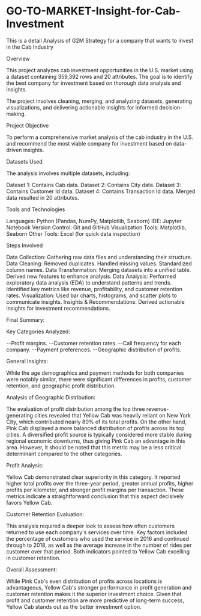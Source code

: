 # GO-TO-MARKET-Insight-for-Cab-Investment
This is a detail Analysis  of G2M Strategy for a company that wants to invest in the Cab Industry

Overview

This project analyzes cab investment opportunities in the U.S. market using a dataset containing 359,392 rows and 20 attributes. The goal is to identify the best company for investment based on thorough data analysis and insights.

The project involves cleaning, merging, and analyzing datasets, generating visualizations, and delivering actionable insights for informed decision-making.

Project Objective

To perform a comprehensive market analysis of the cab industry in the U.S. and recommend the most viable company for investment based on data-driven insights.

Datasets Used

The analysis involves multiple datasets, including:

Dataset 1: Contains Cab data.
Dataset 2: Contains City data.
Dataset 3: Contains Customer Id data.
Dataset 4: Contains Transaction Id data.
Merged data resulted in 20 attributes.

Tools and Technologies

Languages: Python (Pandas, NumPy, Matplotlib, Seaborn)
IDE: Jupyter Notebook
Version Control: Git and GitHub
Visualization Tools: Matplotlib, Seaborn
Other Tools: Excel (for quick data inspection)

Steps Involved

Data Collection: Gathering raw data files and understanding their structure.
Data Cleaning:
Removed duplicates.
Handled missing values.
Standardized column names.
Data Transformation:
Merging datasets into a unified table.
Derived new features to enhance analysis.
Data Analysis:
Performed exploratory data analysis (EDA) to understand patterns and trends.
Identified key metrics like revenue, profitability, and customer retention rates.
Visualization:
Used bar charts, histograms, and scatter plots to communicate insights.
Insights & Recommendations:
Derived actionable insights for investment recommendations.

Final Summary:

Key Categories Analyzed:

--Profit margins.
--Customer retention rates.
--Call frequency for each company.
--Payment preferences.
--Geographic distribution of profits.


General Insights:


While the age demographics and payment methods for both companies were notably similar, there were significant differences in profits,
customer retention, and geographic profit distribution.


Analysis of Geographic Distribution: 


The evaluation of profit distribution among the top three revenue-generating cities revealed that Yellow Cab was heavily reliant on New York City,
which contributed nearly 80% of its total profits. On the other hand, Pink Cab displayed a more balanced distribution of profits across its top cities.
A diversified profit source is typically considered more stable during regional economic downturns, thus giving Pink Cab an advantage in this area.
However, it should be noted that this metric may be a less critical determinant compared to the other categories.


Profit Analysis: 


Yellow Cab demonstrated clear superiority in this category. It reported higher total profits over the three-year period, greater annual profits,
higher profits per kilometer, and stronger profit margins per transaction.
These metrics indicate a straightforward conclusion that this aspect decisively favors Yellow Cab.


Customer Retention Evaluation: 


This analysis required a deeper look to assess how often customers returned to use each company's services over time. 
Key factors included the percentage of customers who used the service in 2016 and continued through to 2018,
as well as the average increase in the number of rides per customer over that period. 
Both indicators pointed to Yellow Cab excelling in customer retention.



Overall Assessment: 

While Pink Cab's even distribution of profits across locations is advantageous, 
Yellow Cab's stronger performance in profit generation and customer retention makes it the superior investment choice.
Given that profit and customer retention are more predictive of long-term success, Yellow Cab stands out as the better investment option.


